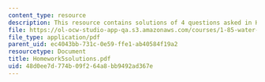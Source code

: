 ```yaml
---
content_type: resource
description: This resource contains solutions of 4 questions asked in Homework 5.
file: https://ol-ocw-studio-app-qa.s3.amazonaws.com/courses/1-85-water-and-wastewater-treatment-engineering-spring-2006/48d0ee7d774b09f264a8bb9492ad367e_Homework5solutions.pdf
file_type: application/pdf
parent_uid: ec4043bb-731c-0e59-ffe1-ab40584f19a2
resourcetype: Document
title: Homework5solutions.pdf
uid: 48d0ee7d-774b-09f2-64a8-bb9492ad367e
---
```

